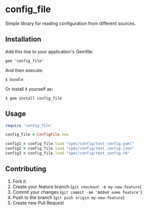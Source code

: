 config_file
============

Simple library for reading configuration from different sources.

## Installation

Add this line to your application's Gemfile:

    gem 'config_file'

And then execute:

    $ bundle

Or install it yourself as:

    $ gem install config_file

## Usage

```ruby
require 'config_file'

config_file = ConfigFile.new

config1 = config_file.load "spec/config/test_config.yaml"
config2 = config_file.load "spec/config/test_config.json"
config3 = config_file.load "spec/config/test_config.rb"
```

## Contributing

1. Fork it
2. Create your feature branch (`git checkout -b my-new-feature`)
3. Commit your changes (`git commit -am 'Added some feature'`)
4. Push to the branch (`git push origin my-new-feature`)
5. Create new Pull Request

